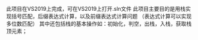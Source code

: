 此项目在VS2019上完成，可在VS2019上打开.sln文件
此项目主要目的是用栈实现括号匹配，后缀表达式计算，以及前缀表达式计算问题 （表达式计算可以实现多位数匹配）
其中还包括栈的基本操作如：初始化，判空，出栈，入栈，获取栈顶元素；
